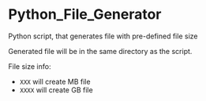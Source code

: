 # Python_File_Generator
Python script, that generates file with pre-defined file size

Generated file will be in the same directory as the script.

File size info:
- ``XXX`` will create MB file
- ``XXXX`` will create GB file
